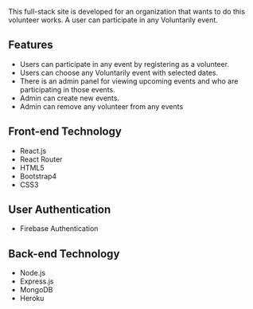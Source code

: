 This full-stack site is developed for an organization that wants to do this volunteer works. A user can participate in any Voluntarily
event. 

## Features
*   Users can participate in any event by registering as a volunteer. 
*   Users can choose any Voluntarily event with selected dates. 
*   There is an admin panel for viewing upcoming events and who are participating in those events.
*   Admin can create new events.
*   Admin can remove any volunteer from any events 

## Front-end Technology 
*   React.js
*   React Router
*   HTML5
*   Bootstrap4
*   CSS3

## User Authentication
*   Firebase Authentication

## Back-end Technology 
*   Node.js
*   Express.js
*   MongoDB
*   Heroku
